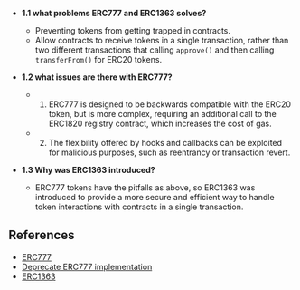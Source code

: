 - **1.1 what problems ERC777 and ERC1363 solves?**
  - Preventing tokens from getting trapped in contracts.
  - Allow contracts to receive tokens in a single transaction, rather than two different transactions that calling `approve()` and then calling `transferFrom()` for ERC20 tokens.

- **1.2 what issues are there with ERC777?**
  - 1. ERC777 is designed to be backwards compatible with the ERC20 token, but is more complex, requiring an additional call to the ERC1820 registry contract, which increases the cost of gas.
  - 2. The flexibility offered by hooks and callbacks can be exploited for malicious purposes, such as reentrancy or transaction revert.

- **1.3 Why was ERC1363 introduced?**
  - ERC777 tokens have the pitfalls as above, so ERC1363 was introduced to provide a more secure and efficient way to handle token interactions with contracts in a single transaction.

## References

- [ERC777](https://eips.ethereum.org/EIPS/eip-777)
- [Deprecate ERC777 implementation](https://github.com/OpenZeppelin/openzeppelin-contracts/issues/2620)
- [ERC1363](https://eips.ethereum.org/EIPS/eip-1363)
